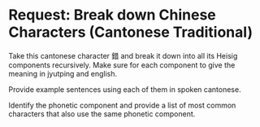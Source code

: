 # Request: Break down Chinese Characters (Cantonese Traditional)

Take this cantonese character 錯 and break it down into all its Heisig components recursively. Make sure for each component to give the meaning in jyutping and english.

Provide example sentences using each of them in spoken cantonese.

Identify the phonetic component and provide a list of most common characters that also use the same phonetic component.